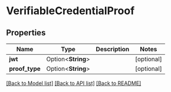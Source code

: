 # VerifiableCredentialProof

## Properties

Name | Type | Description | Notes
------------ | ------------- | ------------- | -------------
**jwt** | Option<**String**> |  | [optional]
**proof_type** | Option<**String**> |  | [optional]

[[Back to Model list]](../README.md#documentation-for-models) [[Back to API list]](../README.md#documentation-for-api-endpoints) [[Back to README]](../README.md)



